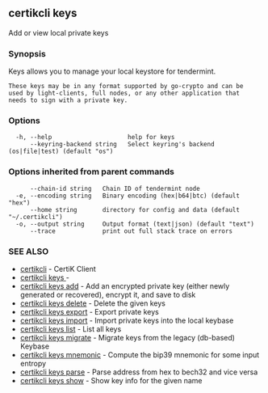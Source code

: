 ## certikcli keys

Add or view local private keys

### Synopsis

Keys allows you to manage your local keystore for tendermint.

    These keys may be in any format supported by go-crypto and can be
    used by light-clients, full nodes, or any other application that
    needs to sign with a private key.

### Options

```
  -h, --help                     help for keys
      --keyring-backend string   Select keyring's backend (os|file|test) (default "os")
```

### Options inherited from parent commands

```
      --chain-id string   Chain ID of tendermint node
  -e, --encoding string   Binary encoding (hex|b64|btc) (default "hex")
      --home string       directory for config and data (default "~/.certikcli")
  -o, --output string     Output format (text|json) (default "text")
      --trace             print out full stack trace on errors
```

### SEE ALSO

* [certikcli](certikcli.md)	 - CertiK Client
* [certikcli keys ](certikcli_keys_.md)	 - 
* [certikcli keys add](certikcli_keys_add.md)	 - Add an encrypted private key (either newly generated or recovered), encrypt it, and save to disk
* [certikcli keys delete](certikcli_keys_delete.md)	 - Delete the given keys
* [certikcli keys export](certikcli_keys_export.md)	 - Export private keys
* [certikcli keys import](certikcli_keys_import.md)	 - Import private keys into the local keybase
* [certikcli keys list](certikcli_keys_list.md)	 - List all keys
* [certikcli keys migrate](certikcli_keys_migrate.md)	 - Migrate keys from the legacy (db-based) Keybase
* [certikcli keys mnemonic](certikcli_keys_mnemonic.md)	 - Compute the bip39 mnemonic for some input entropy
* [certikcli keys parse](certikcli_keys_parse.md)	 - Parse address from hex to bech32 and vice versa
* [certikcli keys show](certikcli_keys_show.md)	 - Show key info for the given name


